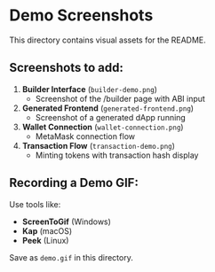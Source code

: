 # Demo Screenshots

This directory contains visual assets for the README.

## Screenshots to add:

1. **Builder Interface** (`builder-demo.png`)
   - Screenshot of the /builder page with ABI input
2. **Generated Frontend** (`generated-frontend.png`)
   - Screenshot of a generated dApp running
3. **Wallet Connection** (`wallet-connection.png`)
   - MetaMask connection flow
4. **Transaction Flow** (`transaction-demo.png`)
   - Minting tokens with transaction hash display

## Recording a Demo GIF:

Use tools like:

- **ScreenToGif** (Windows)
- **Kap** (macOS)
- **Peek** (Linux)

Save as `demo.gif` in this directory.
